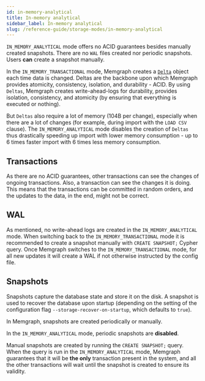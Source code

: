 ```yaml
---
id: in-memory-analytical
title: In-memory analytical
sidebar_label: In-memory analytical
slug: /reference-guide/storage-modes/in-memory-analytical
---
```


`IN_MEMORY_ANALYTICAL` mode offers no ACID guarantees besides manually created snapshots. There are no `WAL` files created nor periodic snapshots. Users **can** create a snapshot manually. 

In the `IN_MEMORY_TRANSACTIONAL` mode, Memgraph creates a [`Delta`](/under-the-hood/storage.md#delta-memory-layout) object each time data is changed. Deltas are the backbone upon which 
Memgraph provides atomicity, consistency, isolation, and durability - ACID. By using `Deltas`, Memgraph creates write-ahead-logs for durability, provides isolation, consistency, and atomicity (by ensuring that everything is executed or nothing). 

But `Deltas` also require a lot of memory (104B per change), especially when there are a lot of changes  (for example, during import with the `LOAD CSV` clause). The `IN_MEMORY_ANALYTICAL` mode disables the creation of `Deltas` thus drastically speeding up import with lower memory consumption - up to 6 times faster import with 6 times less memory consumption.


## Transactions

As there are no ACID guarantees, other transactions can see the changes of ongoing transactions. Also, a transaction can see the changes it is doing. This means that the transactions can be committed in random orders, and the updates to the data, in the end, might not be correct. 

## WAL

As mentioned, no write-ahead logs are created in the `IN_MEMORY_ANALYTICAL` mode. When switching back to the `IN_MEMORY_TRANSACTIONAL` mode it is recommended to create a snapshot manually with `CREATE SNAPSHOT;` Cypher query. Once Memgraph switches to the `IN_MEMORY_TRANSACTIONAL` mode, for all new updates it will create a WAL if not otherwise instructed by the config file.

## Snapshots

Snapshots capture the database state and store it on the disk. A snapshot is used to recover the database upon startup (depending on the setting of the configuration flag `--storage-recover-on-startup`, which defaults to `true`).

In Memgraph, snapshots are created periodically or manually. 

 In the `IN_MEMORY_ANALYTICAL` mode, periodic snapshots are **disabled**.

Manual snapshots are created by running the `CREATE SNAPSHOT;` query. When the query is run in the `IN_MEMORY_ANALYTICAL` mode, Memgraph guarantees that it will be **the only** transaction present in the system, and all the other transactions will wait until the snapshot is created to ensure its validity.
